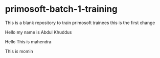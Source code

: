 # primosoft-batch-1-training
This is a blank repository to train primosoft trainees
 this is the first change 

 Hello my name is Abdul Khuddus

Hello This is mahendra

This is momin